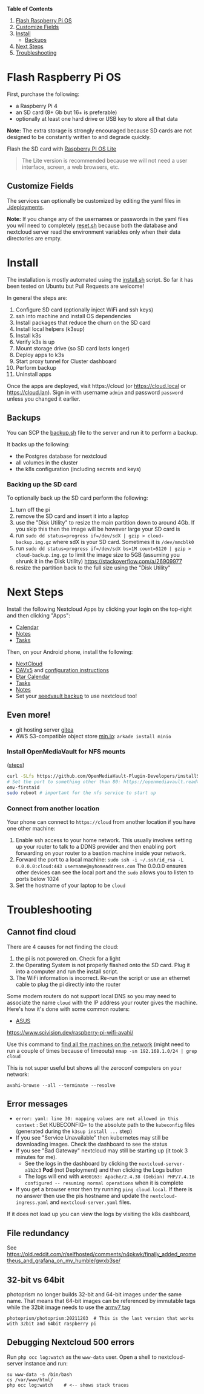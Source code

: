 **Table of Contents**

1. [Flash Raspberry Pi OS](#flash-raspberry-pi-os)
1. [Customize Fields](#customize-fields)
1. [Install](#install)
    - [Backups](#backups)
1. [Next Steps](#next-steps)
1. [Troubleshooting](#troubleshooting)


# Flash Raspberry Pi OS

First, purchase the following:

- a Raspberry Pi 4
- an SD card (8+ Gb but 16+ is preferable)
- optionally at least one hard drive or USB key to store all that data

**Note:** The extra storage is strongly encouraged because SD cards are not designed to be constantly written to and degrade quickly.

Flash the SD card with [Raspberry PI OS Lite](https://www.raspberrypi.com/software/)

> The Lite version is recommended because we will not need a user interface, screen, a web browsers, etc.


## Customize Fields

The services can optionally be customized by editing the yaml files in [./deployments](./deployments).

**Note:** If you change any of the usernames or passwords in the yaml files you will need to completely [reset.sh](./reset.sh) because both the database and nextcloud server read the environment variables only when their data directories are empty.


# Install

The installation is mostly automated using the [install.sh](./install.sh) script. So far it has been tested on Ubuntu but Pull Requests are welcome!

In general the steps are:

1. Configure SD card (optionally inject WiFi and ssh keys)
1. ssh into machine and install OS dependencies
1. Install packages that reduce the churn on the SD card
1. Install local helpers (k3sup)
1. Install k3s
1. Verify k3s is up
1. Mount storage drive (so SD card lasts longer)
1. Deploy apps to k3s
1. Start proxy tunnel for Cluster dashboard
1. Perform backup
1. Uninstall apps

Once the apps are deployed, visit https://cloud (or https://cloud.local or https://cloud.lan). Sign in with username `admin` and password `password` unless you changed it earlier.


## Backups

You can SCP the [backup.sh](./backup.sh) file to the server and run it to perform a backup.

It backs up the following:

- the Postgres database for nextcloud
- all volumes in the cluster
- the k8s configuration (including secrets and keys)

### Backing up the SD card

To optionally back up the SD card perform the following:

1. turn off the pi
1. remove the SD card and insert it into a laptop
1. use the "Disk Utility" to resize the main partition down to around 4Gb. If you skip this then the image will be however large your SD card is
1. run `sudo dd status=progress if=/dev/sdX | gzip > cloud-backup.img.gz` where sdX is your SD card. Sometimes it is `/dev/mmcblk0`
1. run `sudo dd status=progress if=/dev/sdX bs=1M count=5120 | gzip > cloud-backup.img.gz` to limit the image size to 5GB (assuming you shrunk it in the Disk Utility) https://stackoverflow.com/a/26909977
1. resize the partition back to the full size using the "Disk Utility"


# Next Steps

Install the following Nextcloud Apps by clicking your login on the top-right and then clicking "Apps":

- [Calendar](https://apps.nextcloud.com/apps/calendar)
- [Notes](https://apps.nextcloud.com/apps/notes)
- [Tasks](https://apps.nextcloud.com/apps/tasks)

Then, on your Android phone, install the following:

- [NextCloud](https://f-droid.org/en/packages/com.nextcloud.client/)
- [DAVx5](https://f-droid.org/en/packages/at.bitfire.davdroid/) and [configuration instructions](https://www.davx5.com/tested-with/nextcloud)
- [Etar Calendar](https://f-droid.org/en/packages/ws.xsoh.etar/)
- [Tasks](https://f-droid.org/packages/org.tasks/)
- [Notes](https://f-droid.org/en/packages/it.niedermann.owncloud.notes/)
- Set your [seedvault backup](https://calyxinstitute.org/projects/seedvault-encrypted-backup-for-android) to use nextcloud too!


## Even more!

- git hosting server [gitea](https://gitea.com/gitea/helm-chart)
- AWS S3-compatible object store [min.io](https://min.io): `arkade install minio`


### Install OpenMediaVault for NFS mounts

([steps](https://singleboardbytes.com/891/set-up-openmediavault-raspberry-pi.htm))

```bash
curl -SLfs https://github.com/OpenMediaVault-Plugin-Developers/installScript/raw/master/install | sudo bash -x
# Set the port to something other than 80: https://openmediavault.readthedocs.io/en/5.x/various/advset.html
omv-firstaid
sudo reboot # important for the nfs service to start up
```


### Connect from another location
	
Your phone can connect to `https://cloud` from another location if you have one other machine:

1. Enable ssh access to your home network. This usually involves setting up your router to talk to a DDNS provider and then enabling port forwarding on your router to a bastion machine inside your network.
1. Forward the port to a local machine: `sudo ssh -i ~/.ssh/id_rsa -L 0.0.0.0:cloud:443 username@myhomeaddress.com` The 0.0.0.0 ensures other devices can see the local port and the `sudo` allows you to listen to ports below 1024
1. Set the hostname of your laptop to be `cloud`



# Troubleshooting

## Cannot find cloud

There are 4 causes for not finding the cloud:

1. the pi is not powered on. Check for a light
1. the Operating System is not properly flashed onto the SD card. Plug it into a computer and run the install script.
1. The WiFi information is incorrect. Re-run the script or use an ethernet cable to plug the pi directly into the router

Some modern routers do not support local DNS so you may need to associate the name `cloud` with the IP address your router gives the machine. Here's how it's done with some common routers:

- [ASUS](https://www.snbforums.com/threads/confused-about-host-names-and-names-you-assign-on-the-router.63930/#post-580373)

https://www.scivision.dev/raspberry-pi-wifi-avahi/

Use this command to [find all the machines on the network](https://www.raspberrypi.com/documentation/computers/remote-access.html) (might need to run a couple of times because of timeouts) `nmap -sn 192.168.1.0/24 | grep cloud`

This is not super useful but shows all the zeroconf computers on your network:


```
avahi-browse --all --terminate --resolve
```

## Error messages

- `error: yaml: line 30: mapping values are not allowed in this context` : Set KUBECONFIG= to the absolute path to the `kubeconfig` files (generated during the `k3sup install ...` step)
- If you see "Service Unavailable" then kubernetes may still be downloading images. Check the dashboard to see the status
- If you see "Bad Gateway" nextcloud may still be starting up (it took 3 minutes for me).
    - See the logs in the dashboard by clicking the `nextcloud-server-a1b2c3` **Pod** (not Deployment) and then clicking the Logs button
    - The logs will end with `AH00163: Apache/2.4.38 (Debian) PHP/7.4.16 configured -- resuming normal operations` when it is complete
- If you get a browser error then try running `ping cloud.local`. If there is no answer then use the pis hostname and update the `nextcloud-ingress.yaml` and `nextcloud-server.yaml` files.

If it does not load up you can view the logs by visiting the k8s dashboard, 


## File redundancy

See https://old.reddit.com/r/selfhosted/comments/n4pkwk/finally_added_prometheus_and_grafana_on_my_humble/gwxb3se/


## 32-bit vs 64bit

photoprism no longer builds 32-bit and 64-bit images under the same name. That means that 64-bit images can be referenced by immutable tags while the 32bit image needs to use the [armv7 tag](https://hub.docker.com/r/photoprism/photoprism/tags)

```
photoprism/photoprism:20211203  # This is the last version that works with 32bit and 64bit raspberry pi
```

## Debugging Nextcloud 500 errors

Run `php occ log:watch` as the `www-data` user. Open a shell to nextcloud-server instance and run:

```
su www-data -s /bin/bash
cs /var/www/html/
php occ log:watch    # <-- shows stack traces
```
